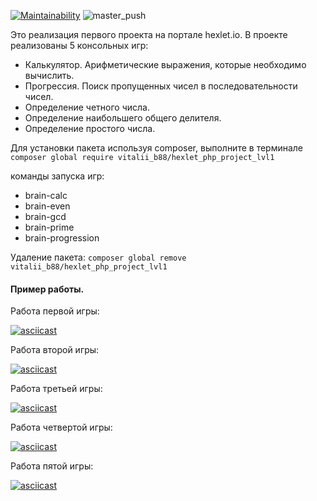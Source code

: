 
[![Maintainability](https://api.codeclimate.com/v1/badges/0aaea5dcb249f9766368/maintainability)](https://codeclimate.com/github/vitalii88/php-project-lvl1/maintainability)
![master_push](https://github.com/vitalii88/php-project-lvl1/workflows/master_push/badge.svg)

Это реализация первого проекта на портале hexlet.io.
В проекте реализованы 5 консольных игр:

  * Калькулятор. Арифметические выражения, которые необходимо вычислить.
  * Прогрессия. Поиск пропущенных чисел в последовательности чисел.
  * Определение четного числа.
  * Определение наибольшего общего делителя.
  * Определение простого числа.

Для установки пакета используя composer, выполните в терминале
`composer global require vitalii_b88/hexlet_php_project_lvl1`

команды запуска игр:
  * brain-calc
  * brain-even
  * brain-gcd
  * brain-prime
  * brain-progression

Удаление пакета:
`composer global remove vitalii_b88/hexlet_php_project_lvl1`


#### Пример работы.

Работа первой игры:

[![asciicast](https://asciinema.org/a/aSJXKjtc2ohzFtjik1GvAo9Ki.svg)](https://asciinema.org/a/aSJXKjtc2ohzFtjik1GvAo9Ki)

Работа второй игры:

[![asciicast](https://asciinema.org/a/htPQ90zs7Ko4UCUlnc1elgzax.svg)](https://asciinema.org/a/htPQ90zs7Ko4UCUlnc1elgzax)

Работа третьей игры: 

[![asciicast](https://asciinema.org/a/QSac45tM06dvGDsFaHP17e2i5.svg)](https://asciinema.org/a/QSac45tM06dvGDsFaHP17e2i5)

Работа четвертой игры:

[![asciicast](https://asciinema.org/a/8Uw2Ym4t0kPzLMzcX9pyXoSh8.svg)](https://asciinema.org/a/8Uw2Ym4t0kPzLMzcX9pyXoSh8)

Работа пятой игры:

[![asciicast](https://asciinema.org/a/ytOCxKCOF5nLU2M8YcM5jciW4.svg)](https://asciinema.org/a/ytOCxKCOF5nLU2M8YcM5jciW4)